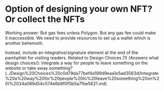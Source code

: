 # Option of designing your own NFT? Or collect the NFTs

Working answer: But gas fees unless Polygon. But any gas fee could make it inaccessible. We need to provide resources to set up a wallet which is another behemoth. 

Instead, include an integrative/signature element at the end of the pamhphlet for visiting readers. 
Related to Design Choices (1) (Answers what design choices/): Integrate a way for people to leave something on the website or take away something? (../Design%20Choices%20c0d79da77bef4a199d9eaa1e5ad3563d/Integrate%20a%20way%20for%20people%20to%20leave%20something%20on%20t%2034a089d54c574e6b9f0f5b5a7fbe5621.md)